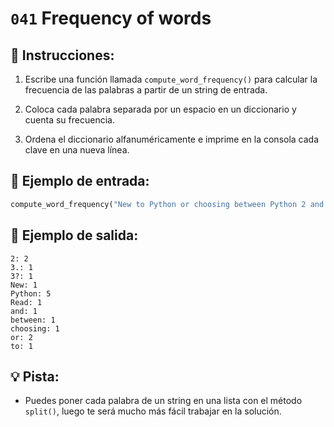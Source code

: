 # `041` Frequency of words

## 📝 Instrucciones:

1. Escribe una función llamada `compute_word_frequency()` para calcular la frecuencia de las palabras a partir de un string de entrada.

2. Coloca cada palabra separada por un espacio en un diccionario y cuenta su frecuencia.

3. Ordena el diccionario alfanuméricamente e imprime en la consola cada clave en una nueva línea.

## 📎 Ejemplo de entrada:

```py
compute_word_frequency("New to Python or choosing between Python 2 and Python 3? Read Python 2 or Python 3.")
```

## 📎 Ejemplo de salida:

```text
2: 2
3.: 1
3?: 1
New: 1
Python: 5
Read: 1
and: 1
between: 1
choosing: 1
or: 2
to: 1
```

## 💡 Pista:

+ Puedes poner cada palabra de un string en una lista con el método `split()`, luego te será mucho más fácil trabajar en la solución.

